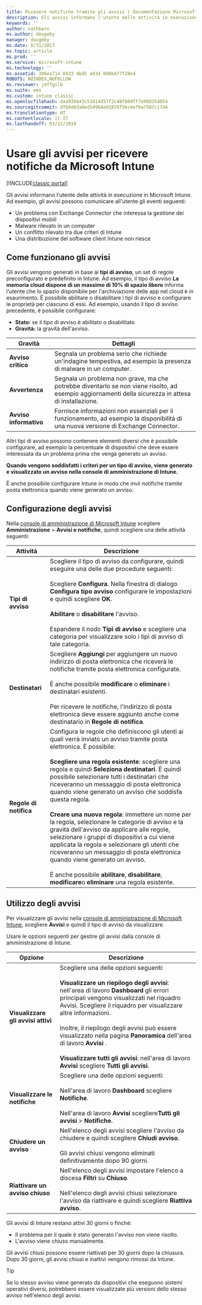 ```yaml
---
title: Ricevere notifiche tramite gli avvisi | Documentazione Microsoft
description: Gli avvisi informano l'utente delle attività in esecuzione in Microsoft Intune.
keywords: ''
author: nathbarn
ms.author: dougeby
manager: dougeby
ms.date: 8/31/2017
ms.topic: article
ms.prod: ''
ms.service: microsoft-intune
ms.technology: ''
ms.assetid: 396ea714 0433 4bd5 a934 8d0b477f28e4
ROBOTS: NOINDEX,NOFOLLOW
ms.reviewer: jeffgilb
ms.suite: ems
ms.custom: intune classic
ms.openlocfilehash: daa936b43c53d14d57f2c48f80dff7e908354054
ms.sourcegitcommit: df60d03a0ed54964e91879f56c4ef0a7507c17d4
ms.translationtype: HT
ms.contentlocale: it-IT
ms.lasthandoff: 03/22/2018
---
```

#  <a name="use-alerts-to-get-notified-by-microsoft-intune"></a>Usare gli avvisi per ricevere notifiche da Microsoft Intune

[!INCLUDE[classic portal](../includes/classic-portal.md)]

Gli avvisi informano l'utente delle attività in esecuzione in Microsoft Intune. Ad esempio, gli avvisi possono comunicare all'utente gli eventi seguenti:
- Un problema con Exchange Connector che interessa la gestione dei dispositivi mobili
- Malware rilevato in un computer
- Un conflitto rilevato tra due criteri di Intune
- Una distribuzione del software client Intune non riesce

## <a name="how-alerts-work"></a>Come funzionano gli avvisi

Gli avvisi vengono generati in base ai **tipi di avviso**, un set di regole preconfigurato e predefinito in Intune. Ad esempio, il tipo di avviso **La memoria cloud dispone di un massimo di 10% di spazio libero** informa l'utente che lo spazio disponibile per l'archiviazione delle app nel cloud è in esaurimento. È possibile abilitare o disabilitare i tipi di avviso e configurare le proprietà per ciascuno di essi. Ad esempio, usando il tipo di avviso precedente, è possibile configurare:

- **Stato:** se il tipo di avviso è abilitato o disabilitato
- **Gravità:** la gravità dell'avviso.

|Gravità|Dettagli|
|--|---|
|**Avviso critico**|Segnala un problema serio che richiede un'indagine tempestiva, ad esempio la presenza di malware in un computer.|
|**Avvertenza**|Segnala un problema non grave, ma che potrebbe diventarlo se non viene risolto, ad esempio aggiornamenti della sicurezza in attesa di installazione.|
|**Avviso informativo**|Fornisce informazioni non essenziali per il funzionamento, ad esempio la disponibilità di una nuova versione di Exchange Connector.|

Altri tipi di avviso possono contenere elementi diversi che è possibile configurare, ad esempio la percentuale di dispositivi che deve essere interessata da un problema prima che venga generato un avviso.

**Quando vengono soddisfatti i criteri per un tipo di avviso, viene generato e visualizzato un avviso nella console di amministrazione di Intune.**

È anche possibile configurare Intune in modo che invii notifiche tramite posta elettronica quando viene generato un avviso.

## <a name="set-up-alerts"></a>Configurazione degli avvisi

Nella [console di amministrazione di Microsoft Intune](https://manage.microsoft.com) scegliere **Amministrazione** &gt; **Avvisi e notifiche**, quindi scegliere una delle attività seguenti:

|Attività|Descrizione|
|---|------|
|**Tipi di avviso**|Scegliere il tipo di avviso da configurare, quindi eseguire una delle due procedure seguenti:<br /><br />Scegliere **Configura**. Nella finestra di dialogo **Configura tipo avviso** configurare le impostazioni e quindi scegliere **OK**.<br /><br />**Abilitare** o **disabilitare** l'avviso.<br /><br />Espandere il nodo **Tipi di avviso** e scegliere una categoria per visualizzare solo i tipi di avviso di tale categoria.|
|**Destinatari**|Scegliere **Aggiungi** per aggiungere un nuovo indirizzo di posta elettronica che riceverà le notifiche tramite posta elettronica configurate.<br /><br />È anche possibile **modificare** o **eliminare** i destinatari esistenti.<br /><br />Per ricevere le notifiche, l'indirizzo di posta elettronica deve essere aggiunto anche come destinatario in **Regole di notifica**.|
|**Regole di notifica**|Configura le regole che definiscono gli utenti ai quali verrà inviato un avviso tramite posta elettronica. È possibile:<br /><br />**Scegliere una regola esistente**: scegliere una regola e quindi **Seleziona destinatari**. È quindi possibile selezionare tutti i destinatari che riceveranno un messaggio di posta elettronica quando viene generato un avviso che soddisfa questa regola.<br /><br />**Creare una nuova regola**: immettere un nome per la regola, selezionare le categorie di avviso e la gravità dell'avviso da applicare alle regole, selezionare i gruppi di dispositivi a cui viene applicata la regola e selezionare gli utenti che riceveranno un messaggio di posta elettronica quando viene generato un avviso.<br /><br />È anche possibile **abilitare**, **disabilitare**, **modificare**o **eliminare** una regola esistente.|

## <a name="working-with-alerts"></a>Utilizzo degli avvisi

Per visualizzare gli avvisi nella [console di amministrazione di Microsoft Intune](https://manage.microsoft.com), scegliere **Avvisi** e quindi il tipo di avviso da visualizzare.

Usare le opzioni seguenti per gestire gli avvisi dalla console di amministrazione di Intune.

|Opzione|Descrizione|
|-----|----|
|**Visualizzare gli avvisi attivi**|Scegliere una delle opzioni seguenti:<br /><br />**Visualizzare un riepilogo degli avvisi**: nell'area di lavoro **Dashboard** gli errori principali vengono visualizzati nel riquadro Avvisi. Scegliere il riquadro per visualizzare altre informazioni.<br /><br />Inoltre, il riepilogo degli avvisi può essere visualizzato nella pagina **Panoramica** dell'area di lavoro **Avvisi** .<br /><br />**Visualizzare tutti gli avvisi**: nell'area di lavoro **Avvisi** scegliere **Tutti gli avvisi**.|
|**Visualizzare le notifiche**|Scegliere una delle opzioni seguenti:<br /><br />Nell'area di lavoro **Dashboard** scegliere **Notifiche**.<br /><br />Nell'area di lavoro **Avvisi** scegliere**Tutti gli avvisi** &gt; **Notifiche**.|
|**Chiudere un avviso**|Nell'elenco degli avvisi scegliere l'avviso da chiudere e quindi scegliere **Chiudi avviso**.<br /><br />Gli avvisi chiusi vengono eliminati definitivamente dopo 90 giorni.|
|**Riattivare un avviso chiuso**|Nell'elenco degli avvisi impostare l'elenco a discesa **Filtri** su **Chiuso**.<br /><br />Nell'elenco degli avvisi chiusi selezionare l'avviso da riattivare e quindi scegliere **Riattiva avviso**.|

Gli avvisi di Intune restano attivi 30 giorni o finché:

- Il problema per il quale è stato generato l'avviso non viene risolto.
- L'avviso viene chiuso manualmente.

Gli avvisi chiusi possono essere riattivati per 30 giorni dopo la chiusura. Dopo 30 giorni, gli avvisi chiusi e inattivi vengono rimossi da Intune.

> [!TIP]
> Se lo stesso avviso viene generato da dispositivi che eseguono sistemi operativi diversi, potrebbero essere visualizzate più versioni dello stesso avviso nell'elenco degli avvisi.
